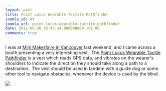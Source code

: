 ```yaml
---
layout: post
title: Point Locus Wearable Tactile Pathfinder
joomla_id: 84
joomla_url: point-locus-wearable-tactile-pathfinder
date: 2011-06-30 15:42:24.000000000 +01:00
comments: true
---
```

<p>I was at <a href="http://vancouver.makerfaire.ca/" title="Mini Makerfaire in Vancouver">Mini Makerfaire in Vancouver</a> last weekend, and I came across a booth presenting a very interesting vest.  The <a href="http://www.pointlocus.com/" title="Point Locus Wearable Tactile Pathfinder">Point Locus Wearable Tactile Pathfinder</a> is a vest which reads GPS data, and vibrates on the wearer's shoulders to indicate the direction they should take along a path to a destination.  The vest should be used in tandem with a guide dog or some other tool to navigate obstacles, whenever the device is used by the blind.</p>
<p><img src="{{ site.baseurl }}/images/images/stories/pointlocus.jpg" border="0" /></p>
